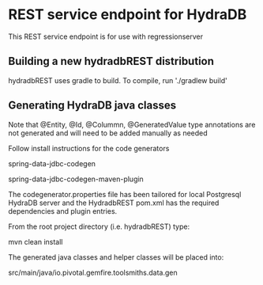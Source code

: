 # REST service endpoint for HydraDB

This REST service endpoint is for use with regressionserver

## Building a new hydradbREST distribution

hydradbREST uses gradle to build. To compile, run './gradlew build'

## Generating HydraDB java classes

Note that @Entity, @Id, @Colummn, @GeneratedValue type annotations
are not generated and will need to be added manually as needed

Follow install instructions for the code generators

  spring-data-jdbc-codegen
  
  spring-data-jdbc-codegen-maven-plugin
  
The codegenerator.properties file has been tailored for local Postgresql HydraDB server and the HydradbREST pom.xml has the required dependencies and plugin entries.

From the root project directory (i.e. hydradbREST) type:

  mvn clean install
  
The generated java classes and helper classes will be placed into:

src/main/java/io.pivotal.gemfire.toolsmiths.data.gen